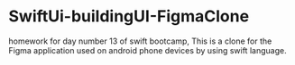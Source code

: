 # SwiftUi-buildingUI-FigmaClone
homework for day number 13 of swift bootcamp, This is a clone for the Figma application used on android phone devices by using swift language.  
